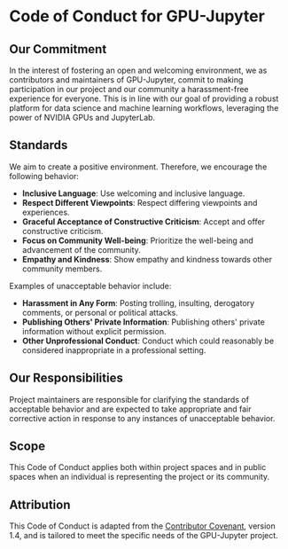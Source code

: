 # Code of Conduct for GPU-Jupyter

## Our Commitment

In the interest of fostering an open and welcoming environment, we as contributors and maintainers of GPU-Jupyter, commit to making participation in our project and our community a harassment-free experience for everyone. This is in line with our goal of providing a robust platform for data science and machine learning workflows, leveraging the power of NVIDIA GPUs and JupyterLab.

## Standards

We aim to create a positive environment. Therefore, we encourage the following behavior:

- **Inclusive Language**: Use welcoming and inclusive language.
- **Respect Different Viewpoints**: Respect differing viewpoints and experiences.
- **Graceful Acceptance of Constructive Criticism**: Accept and offer constructive criticism.
- **Focus on Community Well-being**: Prioritize the well-being and advancement of the community.
- **Empathy and Kindness**: Show empathy and kindness towards other community members.

Examples of unacceptable behavior include:

- **Harassment in Any Form**: Posting trolling, insulting, derogatory comments, or personal or political attacks.
- **Publishing Others' Private Information**: Publishing others' private information without explicit permission.
- **Other Unprofessional Conduct**: Conduct which could reasonably be considered inappropriate in a professional setting.

## Our Responsibilities

Project maintainers are responsible for clarifying the standards of acceptable behavior and are expected to take appropriate and fair corrective action in response to any instances of unacceptable behavior.

## Scope

This Code of Conduct applies both within project spaces and in public spaces when an individual is representing the project or its community.

## Attribution

This Code of Conduct is adapted from the [Contributor Covenant](https://www.contributor-covenant.org/), version 1.4, and is tailored to meet the specific needs of the GPU-Jupyter project.
